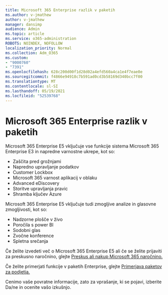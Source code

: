 ```yaml
---
title: Microsoft 365 Enterprise razlik v paketih
ms.author: v-jmathew
author: v-jmathew
manager: dansimp
audience: Admin
ms.topic: article
ms.service: o365-administration
ROBOTS: NOINDEX, NOFOLLOW
localization_priority: Normal
ms.collection: Adm_O365
ms.custom:
- "9000760"
- "7391"
ms.openlocfilehash: 628c200d00f1d28d02a4efd560a4ca1e4f7eae0e
ms.sourcegitcommit: f4866e94918c7b591ad0cd3b58169d340bcc7f00
ms.translationtype: MT
ms.contentlocale: sl-SI
ms.lasthandoff: 05/19/2021
ms.locfileid: "52539768"
---
```

# <a name="microsoft-365-enterprise-plan-differences"></a>Microsoft 365 Enterprise razlik v paketih

Microsoft 365 Enterprise E5 vključuje vse funkcije sistema Microsoft 365 Enterprise E3 in napredne varnostne ukrepe, kot so:

- Zaščita pred grožnjami
- Napredno upravljanje podatkov
- Customer Lockbox
- Microsoft 365 varnost aplikacij v oblaku
- Advanced eDiscovery
- Storitve upravljanja pravic
- Shramba ključev Azure

Microsoft 365 Enterprise E5 vključuje tudi zmogljive analize in glasovne zmogljivosti, kot so:

- Nadzorne plošče v živo
- Poročila s power BI
- Sodobni glas
- Zvočne konference
- Spletna srečanja

Če želite izvedeti več o Microsoft 365 Enterprise E5 ali če se želite prijaviti za preskusno naročnino, glejte [Preskus ali nakup Microsoft 365 naročnino.](https://go.microsoft.com/fwlink/?linkid=2099673)

Če želite primerjati funkcije v paketih Enterprise, glejte [Primerjava paketov za podjetja.](https://go.microsoft.com/fwlink/?linkid=2097200)

Cenimo vaše povratne informacije, zato za vprašanje, ki se pojavi, izberite Da/ne in ocenite vašo izkušnjo.
